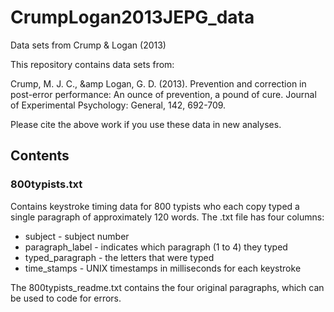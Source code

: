 # CrumpLogan2013JEPG_data
Data sets from Crump &amp; Logan (2013)

This repository contains data sets from:

Crump, M. J. C., &amp Logan, G. D. (2013). Prevention and correction in post-error performance: An ounce of prevention, a pound of cure. Journal of Experimental Psychology: General, 142, 692-709.

Please cite the above work if you use these data in new analyses.

## Contents

### 800typists.txt
Contains keystroke timing data for 800 typists who each copy typed a single paragraph of approximately 120 words. The .txt file has four columns:
  
- subject - subject number
- paragraph_label - indicates which paragraph (1 to 4) they typed
- typed_paragraph - the letters that were typed
- time_stamps - UNIX timestamps in milliseconds for each keystroke

The 800typists_readme.txt contains the four original paragraphs, which can be used to code for errors.
